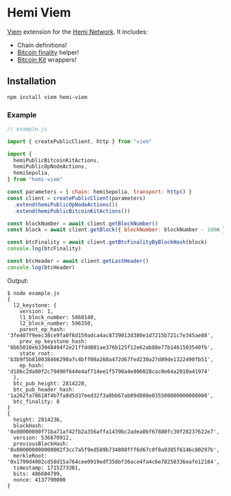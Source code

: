 # Hemi Viem

[Viem](https://viem.sh/) extension for the [Hemi Network](https://hemi.xyz/).
It includes:

- Chain definitions!
- [Bitcoin finality](https://docs.hemi.xyz/foundational-topics/pop-consensus-and-bitcoin-finality) helper!
- [Bitcoin Kit](https://github.com/hemilabs/research/blob/main/research/Bitcoin-kit.md) wrappers!

## Installation

```sh
npm install viem hemi-viem
```

### Example

```js
// example.js

import { createPublicClient, http } from "viem"

import {
  hemiPublicBitcoinKitActions,
  hemiPublicOpNodeActions,
  hemiSepolia,
} from "hemi-viem"

const parameters = { chain: hemiSepolia, transport: http() }
const client = createPublicClient(parameters)
  .extend(hemiPublicOpNodeActions())
  .extend(hemiPublicBitcoinKitActions())

const blockNumber = await client.getBlockNumber()
const block = await client.getBlock({ blockNumber: blockNumber - 100n })

const btcFinality = await client.getBtcFinalityByBlockHash(block)
console.log(btcFinality)

const btcHeader = await client.getLastHeader()
console.log(btcHeader)
```

Output:

```console
$ node example.js
{
  l2_keystone: {
    version: 1,
    l1_block_number: 5868140,
    l2_block_number: 596350,
    parent_ep_hash: '3fe407f9eec38ce9fa0f6d159adca4ac8739013d380e1d7215b721c7e345ae88',
    prev_ep_keystone_hash: '6b65018eb33048494f2e21ffdd081ae376b125f12e62ab88e77b1461503540fb',
    state_root: 'b3b9f5b810038466290a7c4bff08a260a472d67fed230a27d89de1322490fb51',
    ep_hash: 'd186c2da80f2c79490f644e4af714ee1f5790a4e806028cac0e64a2010a41974'
  },
  btc_pub_height: 2814228,
  btc_pub_header_hash: '1a262fa78618f4b7fa8d5d37eed32f3a0bb67ab09d808e035500000000000000',
  btc_finality: 8
}
{
  height: 2814236,
  blockHash: '0x00000000f71ba71af42fb2a356affa1439bc2adea0bf67880fc30f28237622e7',
  version: 536870912,
  previousBlockHash: '0x000000000000002f3cc7a5f9ed589b734808fff6d67c0f8a9385f6146c80297b',
  merkleRoot: '0x1799d4002cd58d15a764cee0919edf358bf36ace4fa4c6e78250336eafe12184',
  timestamp: 1715273381,
  bits: 486604799,
  nonce: 4137790000
}
```
